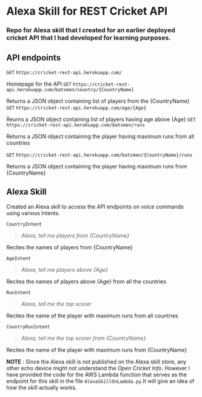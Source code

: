 # Alexa Skill for REST Cricket API 

### Repo for Alexa skill that I created for an earlier deployed cricket API that I had developed for learning purposes.

## API endpoints
`GET` `https://cricket-rest-api.herokuapp.com/`

Homepage for the API
`GET` `https://cricket-rest-api.herokuapp.com/batsmen/country/{CountryName}`

Returns a JSON object containing list of players from the {CountryName}
`GET` `https://cricket-rest-api.herokuapp.com/age/{Age}`

Reurns a JSON object containing list of players having age above {Age}
`GET` `https://cricket-rest-api.herokuapp.com/batsmen/runs`

Returns a JSON object containing the player having maximum runs from all countries

`GET` `https://cricket-rest-api.herokuapp.com/batsmen/{CountryName}/runs`

Returns a JSON object containing the player having maximum runs from {CountryName}

## Alexa Skill 

Created an Alexa skill to access the API endpoints on voice commands using various Intents.

`CountryIntent` 
> _Alexa, tell me players from {CountryName}_

Recites the names of players from {CountryName}

`AgeIntent` 
> _Alexa, tell me players above {Age}_

Recites the names of players above {Age} from all the countries

`RunIntent` 
> _Alexa, tell me the top scorer_

Recites the name of the player with maximum runs from all countries

`CountryRunIntent` 
> _Alexa, tell me the top scorer from {CountryName}_

Recites the name of the player with maximum runs from {CountryName}

**NOTE** : Since the Alexa skill is not published on the Alexa skill store, any other echo device might not understand the *Open Cricket Info*. However I have provided the code for the AWS Lambda function that serves as the endpoint for this skill in the file `AlexaSkillOnLambda.py`.It will give an idea of how the skill actually works.


